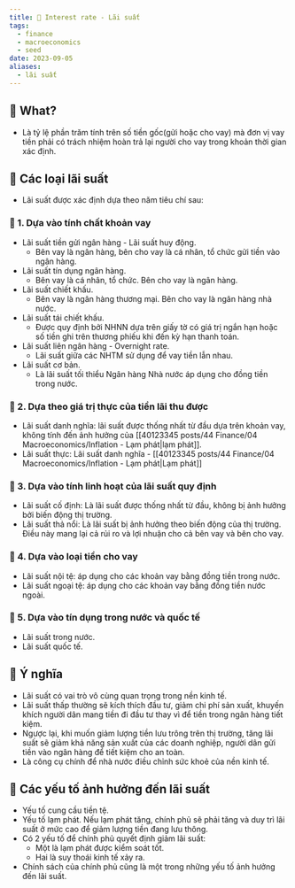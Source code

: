 ```yaml
---
title: 🌱 Interest rate - Lãi suất
tags:
  - finance
  - macroeconomics
  - seed
date: 2023-09-05
aliases:
  - lãi suất
---
```


## 🌿 What?
- Là tỷ lệ phần trăm tính trên số tiền gốc(gửi hoặc cho vay) mà đơn vị vay tiền phải có trách nhiệm hoàn trả lại người cho vay trong khoản thời gian xác định.
## 🌿 Các loại lãi suất
- Lãi suất được xác định dựa theo năm tiêu chí sau:
### 🌱 1. Dựa vào tính chất khoản vay
- Lãi suất tiền gửi ngân hàng - Lãi suất huy động.
	- Bên vay là ngân hàng, bên cho vay là cá nhân, tổ chức gửi tiền vào ngân hàng.
- Lãi suất tín dụng ngân hàng.
	- Bên vay là cá nhân, tổ chức. Bên cho vay là ngân hàng.
- Lãi suất chiết khấu.
	- Bên vay là ngân hàng thương mại. Bên cho vay là ngân hàng nhà nước.
- Lãi suất tái chiết khấu.
	- Được quy định bởi NHNN dựa trên giấy tờ có giá trị ngắn hạn hoặc số tiền ghi trên thương phiếu khi đến kỳ hạn thanh toán.
- Lãi suất liên ngân hàng - Overnight rate.
	- Lãi suất giữa các NHTM sử dụng để vay tiền lẫn nhau.
- Lãi suất cơ bản.
	- Là lãi suất tối thiểu Ngân hàng Nhà nước áp dụng cho đồng tiền trong nước.

### 🌱 2. Dựa theo giá trị thực của tiền lãi thu được
- Lãi suất danh nghĩa: lãi suất được thống nhất từ đầu dựa trên khoản vay, không tính đến ảnh hưởng của [[40123345 posts/44 Finance/04 Macroeconomics/Inflation - Lạm phát|lạm phát]].
- Lãi suất thực: Lãi suất danh nghĩa - [[40123345 posts/44 Finance/04 Macroeconomics/Inflation - Lạm phát|Lạm phát]]

### 🌱 3. Dựa vào tính linh hoạt của lãi suất quy định
- Lãi suất cố định: Là lãi suất được thống nhất từ đầu, không bị ảnh hưởng bởi biến động thị trường.
- Lãi suất thả nổi: Là lãi suất bị ảnh hưởng theo biến động của thị trường. Điều này mang lại cả rủi ro và lợi nhuận cho cả bên vay và bên cho vay.

### 🌱 4. Dựa vào loại tiền cho vay
- Lãi suất nội tệ: áp dụng cho các khoản vay bằng đồng tiền trong nước.
- Lãi suất ngoại tệ: áp dụng cho các khoản vay bằng đồng tiền nước ngoài.

### 🌱 5. Dựa vào tín dụng trong nước và quốc tế
- Lãi suất trong nước.
- Lãi suất quốc tế.

## 🌿 Ý nghĩa
- Lãi suất có vai trò vô cùng quan trọng trong nền kinh tế.
- Lãi suất thấp thường sẽ kích thích đầu tư, giảm chi phí sản xuất, khuyến khích người dân mang tiền đi đầu tư thay vì để tiền trong ngân hàng tiết kiệm.
- Ngược lại, khi muốn giảm lượng tiền lưu trông trên thị trường, tăng lãi suất sẽ giảm khả năng sản xuất của các doanh nghiệp, người dân gửi tiền vào ngân hàng để tiết kiệm cho an toàn.
- Là công cụ chính để nhà nước điều chỉnh sức khoẻ của nền kinh tế.

## 🌿 Các yếu tố ảnh hưởng đến lãi suất
- Yếu tố cung cầu tiền tệ.
- Yếu tố lạm phát. Nếu lạm phát tăng, chính phủ sẽ phải tăng và duy trì lãi suất ở mức cao để giảm lượng tiền đang lưu thông. 
- Có 2 yếu tố để chính phủ quyết định giảm lãi suất:
	- Một là lạm phát được kiểm soát tốt.
	- Hai là suy thoái kinh tế xảy ra.
- Chính sách của chính phủ cũng là một trong những yếu tố ảnh hưởng đến lãi suất.
